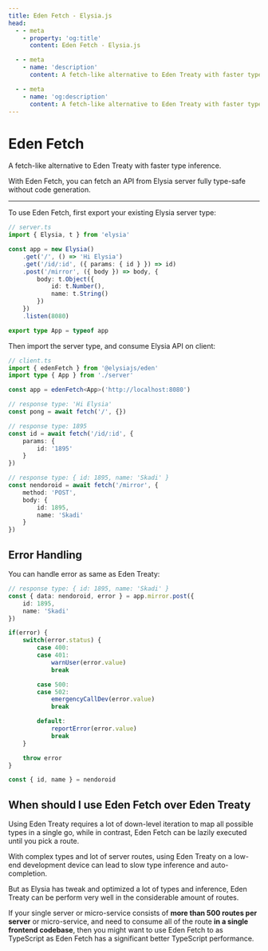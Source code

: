 ```yaml
---
title: Eden Fetch - Elysia.js
head:
  - - meta
    - property: 'og:title'
      content: Eden Fetch - Elysia.js

  - - meta
    - name: 'description'
      content: A fetch-like alternative to Eden Treaty with faster type inference. With Eden Fetch, you can fetch an API from Elysia server fully type-safe with end-to-end type safety without code generation.

  - - meta
    - name: 'og:description'
      content: A fetch-like alternative to Eden Treaty with faster type inference. With Eden Fetch, you can fetch an API from Elysia server fully type-safe with end-to-end type safety without code generation.
---
```


# Eden Fetch
A fetch-like alternative to Eden Treaty with faster type inference.

With Eden Fetch, you can fetch an API from Elysia server fully type-safe without code generation.

---

To use Eden Fetch, first export your existing Elysia server type:
```typescript
// server.ts
import { Elysia, t } from 'elysia'

const app = new Elysia()
    .get('/', () => 'Hi Elysia')
    .get('/id/:id', ({ params: { id } }) => id)
    .post('/mirror', ({ body }) => body, {
        body: t.Object({
            id: t.Number(),
            name: t.String()
        })
    })
    .listen(8080)

export type App = typeof app
```

Then import the server type, and consume Elysia API on client:
```typescript
// client.ts
import { edenFetch } from '@elysiajs/eden'
import type { App } from './server'

const app = edenFetch<App>('http://localhost:8080')

// response type: 'Hi Elysia'
const pong = await fetch('/', {})

// response type: 1895
const id = await fetch('/id/:id', {
    params: {
        id: '1895'
    }
})

// response type: { id: 1895, name: 'Skadi' }
const nendoroid = await fetch('/mirror', {
    method: 'POST',
    body: {
        id: 1895,
        name: 'Skadi'
    }
})
```

## Error Handling
You can handle error as same as Eden Treaty:
```typescript
// response type: { id: 1895, name: 'Skadi' }
const { data: nendoroid, error } = app.mirror.post({
    id: 1895,
    name: 'Skadi'
})

if(error) {
    switch(error.status) {
        case 400:
        case 401:
            warnUser(error.value)
            break

        case 500:
        case 502:
            emergencyCallDev(error.value)
            break

        default:
            reportError(error.value)
            break
    }

    throw error
}

const { id, name } = nendoroid
```

## When should I use Eden Fetch over Eden Treaty
Using Eden Treaty requires a lot of down-level iteration to map all possible types in a single go, while in contrast, Eden Fetch can be lazily executed until you pick a route.

With complex types and lot of server routes, using Eden Treaty on a low-end development device can lead to slow type inference and auto-completion.

But as Elysia has tweak and optimized a lot of types and inference, Eden Treaty can be perform very well in the considerable amount of routes.

If your single server or micro-service consists of **more than 500 routes per server** or micro-service, and need to consume all of the route **in a single frontend codebase**, then you might want to use Eden Fetch to as TypeScript as Eden Fetch has a significant better TypeScript performance.
